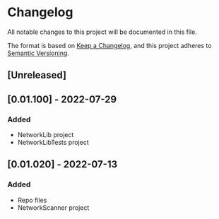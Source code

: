 # Changelog
All notable changes to this project will be documented in this file.

The format is based on [Keep a Changelog](https://keepachangelog.com/en/1.0.0/),
and this project adheres to [Semantic Versioning](https://semver.org/spec/v2.0.0.html).

## [Unreleased]

## [0.01.100] - 2022-07-29
### Added
- NetworkLib project
- NetworkLibTests project

## [0.01.020] - 2022-07-13
### Added
- Repo files
- NetworkScanner project
